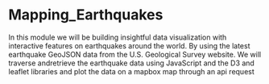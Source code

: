 # Mapping_Earthquakes

In this module we will be building insightful data visualization with interactive features on earthquakes around the world.
By using the latest earthquake GeoJSON data from the U.S. Geological Survey website. We will traverse andretrieve the earthquake 
data using JavaScript and the D3 and leaflet libraries and plot the data on a mapbox map through an api request 
